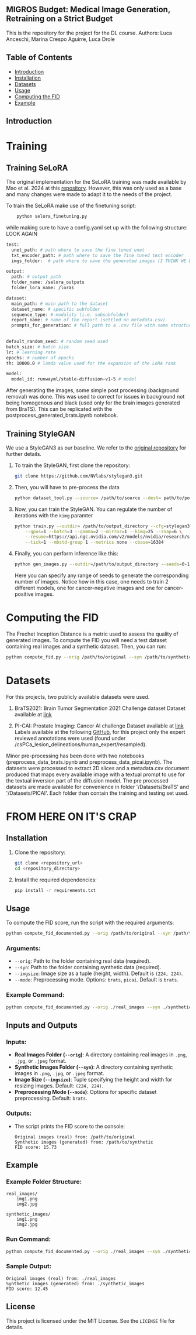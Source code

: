 ## MIGROS Budget: Medical Image Generation, Retraining on a Strict Budget

This is the repository for the project for the DL course.
Authors: Luca Anceschi, Marina Crespo Aguirre, Luca Drole

## Table of Contents

- [Introduction](#introduction)
- [Installation](#installation)
- [Datasets](#datasets)
- [Usage](#usage)
- [Computing the FID](#computing-the-fid)
- [Example](#example)

## Introduction

# Training

## Training SeLoRA
The original implementation for the SeLoRA training was made available by Mao et al. 2024 at this [repository](https://anonymous.4open.science/r/SeLoRA-980D). However, this was only used as a base and many changes were made to adapt it to the needs of the project.

To train the SeLoRA make use of the finetuning script: 
```bash
    python selora_finetuning.py
```
while making sure to have a config.yaml set up with the following structure: LOOK AGAIN
```bash
test:
  unet_path: # path where to save the fine tuned unet
  txt_encoder_path: # path where to save the fine tuned text encoder
  imgs_folder:  # path where to save the generated images (I THINK WE DONT USE)

output:
  path: # output path
  folder_name: /selora_outputs
  folder_lora_name: /loras

dataset:
  main_path: # main path to the dataset 
  dataset_name: # specific subfolder
  sequence_type: # modality (i.e. subsubfolder)
  report_name: # name of the report (settled on metadata.csv)
  prompts_for_generation: # full path to a .csv file with same structure as report_name, used to generate the images after training
  

default_random_seed: # random seed used 
batch_size: # batch size
lr: # learning rate
epochs: # number of epochs
th: 10000.0 # lamda value used for the expansion of the LoRA rank

model:
  model_id: runwayml/stable-diffusion-v1-5 # model 
```

After generating the images, some simple post processing (background removal) was done. This was used to correct for issues in background not being homogenous and black (used only for the brain images generated from BraTS). This can be replicated with the postprocess_generated_brats.ipynb notebook.

## Training StyleGAN
We use a StyleGAN3 as our baseline. We refer to the [original repository](https://github.com/NVlabs/stylegan3) for further details.
1. To train the StyleGAN, first clone the repository:
    ```bash
    git clone https://github.com/NVlabs/stylegan3.git
    ```
2. Then, you will have to pre-process the data
    ```bash
    python dataset_tool.py --source= /path/to/source --dest= path/to/postprocessed_dataset --resolution=256x256
    ```
3. Now, you can train the StyleGAN. You can regulate the number of iterations with the `kimg` paramter
    ```bash
    python train.py --outdir= /path/to/output_directory --cfg=stylegan3-t --data=path/to/postprocessed_dataset \
        --gpus=1 --batch=3 --gamma=2 --mirror=1 --kimg=25 --snap=6 \
        --resume=https://api.ngc.nvidia.com/v2/models/nvidia/research/stylegan3/versions/1/files/stylegan3-t-ffhqu-256x256.pkl \
        --tick=1 --mbstd-group 1 --metrics none --cbase=16384
    ```
4. Finally, you can perform inference like this:
    ```bash
    python gen_images.py --outdir=/path/to/output_directory --seeds=0-10  --network= /path/to/model
    ```
    Here you can specify any range of seeds to generate the corresponding number of images.
Notice how in this case, one needs to train 2 different models, one for cancer-negative images and one for cancer-positive images.

# Computing the FID
The Frechet Inception Distance is a metric used to assess the quality of generated images. To compute the FID you will need a test dataset containing real images and a synthetic dataset. Then, you can run:

```bash
python compute_fid.py --orig /path/to/original --syn /path/to/synthetic
```

# Datasets
For this projects, two publicly available datasets were used.

1. BraTS2021: Brain Tumor Segmentation 2021 Challenge dataset 
Dataset available at [link](https://www.kaggle.com/datasets/dschettler8845/brats-2021-task1)

2. PI-CAI: Prostate Imaging: Cancer AI challenge 
Dataset available at [link](https://zenodo.org/records/6624726)
Labels available at the following [GitHub](https://github.com/DIAGNijmegen/picai_labels/tree/main), for this project only the expert reviewed annotations were used (found under /csPCa_lesion_delineations/human_expert/resampled).

Minor pre-processing has been done with two notebooks (preprocess_data_brats.ipynb and preprocess_data_picai.ipynb). The datasets were processed to extract 2D slices and a metadata.csv document produced that maps every available image with a textual prompt to use for the textual inversion part of the diffusion model. The pre processed datasets are made available for convenience in folder '/Datasets/BraTS' and '/Datasets/PICAI'. Each folder than contain the training and testing set used.

# FROM HERE ON IT'S CRAP
## Installation

1. Clone the repository:
   ```bash
   git clone <repository_url>
   cd <repository_directory>
   ```
2. Install the required dependencies:
   ```bash
   pip install -r requirements.txt
   ```

## Usage

To compute the FID score, run the script with the required arguments:

```bash
python compute_fid_documented.py --orig /path/to/original --syn /path/to/synthetic
```

### Arguments:
- `--orig`: Path to the folder containing real data (required).
- `--syn`: Path to the folder containing synthetic data (required).
- `--imgsize`: Image size as a tuple (height, width). Default is `(224, 224)`.
- `--mode`: Preprocessing mode. Options: `brats`, `picai`. Default is `brats`.

### Example Command:

```bash
python compute_fid_documented.py --orig ./real_images --syn ./synthetic_images --imgsize 256 256 --mode brats
```

## Inputs and Outputs

### Inputs:
- **Real Images Folder (`--orig`)**: A directory containing real images in `.png`, `.jpg`, or `.jpeg` format.
- **Synthetic Images Folder (`--syn`)**: A directory containing synthetic images in `.png`, `.jpg`, or `.jpeg` format.
- **Image Size (`--imgsize`)**: Tuple specifying the height and width for resizing images. Default: `(224, 224)`.
- **Preprocessing Mode (`--mode`)**: Options for specific dataset preprocessing. Default: `brats`.

### Outputs:
- The script prints the FID score to the console:
  ```
  Original images (real) from: /path/to/original
  Synthetic images (generated) from: /path/to/synthetic
  FID score: 15.73
  ```

## Example

### Example Folder Structure:

```
real_images/
    img1.png
    img2.jpg

synthetic_images/
    img1.png
    img2.jpg
```

### Run Command:

```bash
python compute_fid_documented.py --orig ./real_images --syn ./synthetic_images
```

### Sample Output:

```text
Original images (real) from: ./real_images
Synthetic images (generated) from: ./synthetic_images
FID score: 12.45
```

## License

This project is licensed under the MIT License. See the `LICENSE` file for details.

